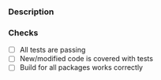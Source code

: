 ### Description

### Checks

- [ ] All tests are passing 
- [ ] New/modified code is covered with tests
- [ ] Build for all packages works correctly
